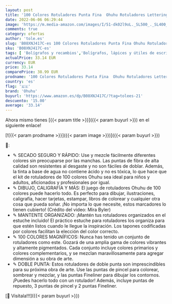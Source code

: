 ```yaml
---
layout: post
title: '100 Colores Rotuladores Punta Fina  Ohuhu Rotuladores Lettering Rotuladores Punta Pincel  Acuarelables Marcadores de Pincel para Niños y Adultos Dibujo  Caligrafía  Lettering'
date: 2022-06-06 06:29:44
image: 'https://m.media-amazon.com/images/I/51-dk02l9oL._SL500_._SL400_.jpg'
comments: true
category: ofertas
author: 'tole.es'
slug: 'B08XNJ417C-es 100 Colores Rotuladores Punta Fina Ohuhu Rotuladores...'
sku: 'B08XNJ417C-es'
tags: [ 'Bolígrafos y recambios','Bolígrafos, lápices y útiles de escritura','Oficina y papelería','Rotuladores de punta fina','ohuhu','rotuladores','🇪🇸', ]
actualPrice: 33.14 EUR
currency: EUR
price: 33.14
comparePrice: 38.99 EUR
prodname: '100 Colores Rotuladores Punta Fina  Ohuhu Rotuladores Lettering Rotuladores Punta Pincel  Acuarelables Marcadores de Pincel para Niños y Adultos Dibujo  Caligrafía  Lettering'
country: 'es'
flag: '🇪🇸'
brand: 'Ohuhu'
buyurl: 'https://www.amazon.es/dp/B08XNJ417C/?tag=tolees-21'
descuento: '15.00'
average: '33.14'
---
```


Ahora mismo tienes [{{< param title >}}]({{< param buyurl >}}) en el siguiente enlace!

[![{{< param prodname >}}]({{< param image >}})]({{< param buyurl >}})

🔎:

- ✎ SECADO SEGURO Y RÁPIDO: Use y mezcle fácilmente diferentes colores sin preocuparse por las manchas. Las puntas de fibra de alta calidad son resistentes al desgaste y no son fáciles de doblar. Además, la tinta a base de agua no contiene ácido y no es tóxica, lo que hace que el kit de rotuladores de 100 colores Ohuhu sea ideal para niños y adultos, aficionados y profesionales por igual.
- ✎ DIBUJO, CALIGRAFÍA Y MÁS: El juego de rotuladores Ohuhu de 100 colores puede hacerlo todo. Es perfecto para dibujar, ilustraciones, caligrafía, hacer tarjetas, estampar, libros de colorear y cualquier otra cosa que pueda soñar. ¡No importa lo que necesite, estos marcadores lo tienen cubierto! (Crédito del video: Mira Byler)
- ✎ MANTENTE ORGANIZADO: ¡Mantén tus rotuladores organizados en el estuche incluido! El práctico estuche para rotuladores los organiza para que estén listos cuando le llegue la inspiración. Los tapones codificadas por colores facilitan la elección del color correcto.
- ✎ 100 COLORES MAGNÍFICOS: Nunca has tenido un conjunto de rotuladores como este. Gozará de una amplia gama de colores vibrantes y altamente pigmentados. Cada conjunto incluye colores primarios y colores complementarios, y se mezclan maravillosamente para agregar dimensión a su obra de arte.
- ✎ DOBLE PUNTA: Estos rotuladores de doble punta son imprescindibles para su próxima obra de arte. Use las puntas de pincel para colorear, sombrear y mezclar, y las puntas Fineliner para dibujar los contornos. ¡Puedes hacerlo todo con un rotulador! Además, incluye puntas de repuesto, 3 puntas de pincel y 2 puntas Fineliner.

[🛒 Visítala!!!]({{< param buyurl >}})
